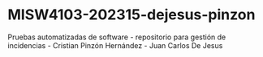 # MISW4103-202315-dejesus-pinzon
Pruebas automatizadas de software - repositorio para gestión de incidencias - Cristian Pinzón Hernández - Juan Carlos De Jesus
